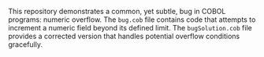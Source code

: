This repository demonstrates a common, yet subtle, bug in COBOL programs: numeric overflow.  The `bug.cob` file contains code that attempts to increment a numeric field beyond its defined limit.  The `bugSolution.cob` file provides a corrected version that handles potential overflow conditions gracefully.